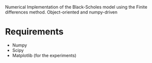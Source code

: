 Numerical Implementation of the Black-Scholes model using the Finite differences method. Object-oriented and numpy-driven

# Requirements
- Numpy
- Scipy
- Matplotlib (for the experiments)
